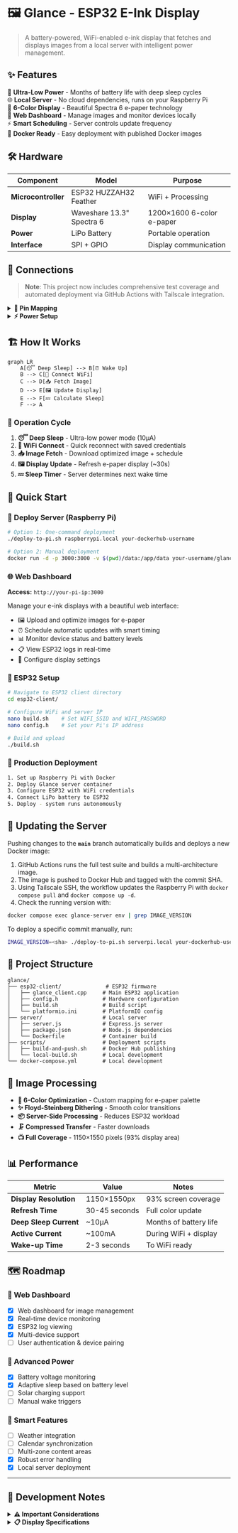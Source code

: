 # 🖼️ Glance - ESP32 E-Ink Display

> A battery-powered, WiFi-enabled e-ink display that fetches and displays images from a local server with intelligent power management.

## ✨ Features

🔋 **Ultra-Low Power** - Months of battery life with deep sleep cycles  
🌐 **Local Server** - No cloud dependencies, runs on your Raspberry Pi  
🎨 **6-Color Display** - Beautiful Spectra 6 e-paper technology  
📱 **Web Dashboard** - Manage images and monitor devices locally  
⚡ **Smart Scheduling** - Server controls update frequency  
🐳 **Docker Ready** - Easy deployment with published Docker images

## 🛠️ Hardware

| Component           | Model                     | Purpose                   |
| ------------------- | ------------------------- | ------------------------- |
| **Microcontroller** | ESP32 HUZZAH32 Feather    | WiFi + Processing         |
| **Display**         | Waveshare 13.3" Spectra 6 | 1200×1600 6-color e-paper |
| **Power**           | LiPo Battery              | Portable operation        |
| **Interface**       | SPI + GPIO                | Display communication     |

## 🔌 Connections

> **Note**: This project now includes comprehensive test coverage and automated deployment via GitHub Actions with Tailscale integration.

<details>
<summary><strong>📍 Pin Mapping</strong></summary>

| ESP32 Pin | HAT+ Pin | Cable Color | Function           |
| --------- | -------- | ----------- | ------------------ |
| 21        | PWR      | 🔘 GRAY     | Power Control      |
| 15        | BUSY     | 🟤 BROWN    | Busy Signal        |
| 4         | RST      | 🟣 PURPLE   | Reset              |
| 17        | DC       | ⚪ WHITE    | Data/Command       |
| 16        | CS_S     | 🟢 GREEN    | Chip Select Slave  |
| 5         | CS_M     | 🟠 ORANGE   | Chip Select Master |
| SCK (18)  | CLK      | 🟡 YELLOW   | SPI Clock          |
| MOSI (23) | DIN      | 🔵 BLUE     | SPI Data In        |
| GND       | GND      | ⚫ BLACK    | Ground             |
| 3V        | VCC      | 🔴 RED      | Power Supply       |

</details>

<details>
<summary><strong>⚡ Power Setup</strong></summary>

**🔧 Development Mode**

```
HAT+ VCC → ESP32 3V pin
Power via USB cable
```

**🔋 Production Mode**

```
LiPo battery → ESP32 BAT pin
HAT+ VCC → ESP32 3V pin
```

</details>

## 🏗️ How It Works

```mermaid
graph LR
    A[😴 Deep Sleep] --> B[⏰ Wake Up]
    B --> C[📶 Connect WiFi]
    C --> D[📥 Fetch Image]
    D --> E[🖼️ Update Display]
    E --> F[💤 Calculate Sleep]
    F --> A
```

### 🔄 Operation Cycle

1. **😴 Deep Sleep** - Ultra-low power mode (10μA)
2. **📶 WiFi Connect** - Quick reconnect with saved credentials
3. **📥 Image Fetch** - Download optimized image + schedule
4. **🖼️ Display Update** - Refresh e-paper display (~30s)
5. **💤 Sleep Timer** - Server determines next wake time

## 🚀 Quick Start

### 🥧 Deploy Server (Raspberry Pi)

```bash
# Option 1: One-command deployment
./deploy-to-pi.sh raspberrypi.local your-dockerhub-username

# Option 2: Manual deployment
docker run -d -p 3000:3000 -v $(pwd)/data:/app/data your-username/glance-server:latest
```

### 🌐 Web Dashboard
**Access:** `http://your-pi-ip:3000`

Manage your e-ink displays with a beautiful web interface:
- 🖼️ Upload and optimize images for e-paper
- ⏰ Schedule automatic updates with smart timing
- 📊 Monitor device status and battery levels
- 📋 View ESP32 logs in real-time
- 🔧 Configure display settings

### 🔧 ESP32 Setup

```bash
# Navigate to ESP32 client directory
cd esp32-client/

# Configure WiFi and server IP
nano build.sh    # Set WIFI_SSID and WIFI_PASSWORD
nano config.h    # Set your Pi's IP address

# Build and upload
./build.sh
```

### 🔋 Production Deployment

```bash
1. Set up Raspberry Pi with Docker
2. Deploy Glance server container
3. Configure ESP32 with WiFi credentials
4. Connect LiPo battery to ESP32
5. Deploy - system runs autonomously
```

## 🔄 Updating the Server

Pushing changes to the **`main`** branch automatically builds and deploys a new
Docker image:

1. GitHub Actions runs the full test suite and builds a multi-architecture image.
2. The image is pushed to Docker Hub and tagged with the commit SHA.
3. Using Tailscale SSH, the workflow updates the Raspberry Pi with
   `docker compose pull` and `docker compose up -d`.
4. Check the running version with:

```bash
docker compose exec glance-server env | grep IMAGE_VERSION
```

To deploy a specific commit manually, run:

```bash
IMAGE_VERSION=<sha> ./deploy-to-pi.sh serverpi.local your-dockerhub-username
```

## 📁 Project Structure

```
glance/
├── esp32-client/              # ESP32 firmware
│   ├── glance_client.cpp     # Main ESP32 application
│   ├── config.h              # Hardware configuration
│   ├── build.sh              # Build script
│   └── platformio.ini        # PlatformIO config
├── server/                   # Local server
│   ├── server.js             # Express.js server
│   ├── package.json          # Node.js dependencies
│   └── Dockerfile            # Container build
├── scripts/                  # Deployment scripts
│   ├── build-and-push.sh     # Docker Hub publishing
│   └── local-build.sh        # Local development
└── docker-compose.yml        # Local development
```

## 🎨 Image Processing

- **🌈 6-Color Optimization** - Custom mapping for e-paper palette
- **✨ Floyd-Steinberg Dithering** - Smooth color transitions
- **📦 Server-Side Processing** - Reduces ESP32 workload
- **🗜️ Compressed Transfer** - Faster downloads
- **📺 Full Coverage** - 1150×1550 pixels (93% display area)

## 📊 Performance

| Metric                 | Value         | Notes                  |
| ---------------------- | ------------- | ---------------------- |
| **Display Resolution** | 1150×1550px   | 93% screen coverage    |
| **Refresh Time**       | 30-45 seconds | Full color update      |
| **Deep Sleep Current** | ~10μA         | Months of battery life |
| **Active Current**     | ~100mA        | During WiFi + display  |
| **Wake-up Time**       | 2-3 seconds   | To WiFi ready          |

## 🗺️ Roadmap

### 📱 Web Dashboard

- [x] Web dashboard for image management
- [x] Real-time device monitoring
- [x] ESP32 log viewing
- [x] Multi-device support
- [ ] User authentication & device pairing

### 🔋 Advanced Power

- [x] Battery voltage monitoring
- [x] Adaptive sleep based on battery level
- [ ] Solar charging support
- [ ] Manual wake triggers

### 🌟 Smart Features

- [ ] Weather integration
- [ ] Calendar synchronization
- [ ] Multi-zone content areas
- [x] Robust error handling
- [x] Local server deployment

---

## 📝 Development Notes

<details>
<summary><strong>⚠️ Important Considerations</strong></summary>

- E-ink displays require specific refresh sequences
- Partial updates limited compared to monochrome displays
- SPI uses dual-IC control for large display
- Power management critical for battery operation
- Floyd-Steinberg dithering provides professional quality

</details>

<details>
<summary><strong>📋 Display Specifications</strong></summary>

| Spec           | Value                     |
| -------------- | ------------------------- |
| **Resolution** | 1200×1600 pixels          |
| **Size**       | 13.3" diagonal            |
| **Technology** | Spectra 6 color e-paper   |
| **Interface**  | SPI with dual chip select |
| **Power**      | 3.3V operation            |

</details>
